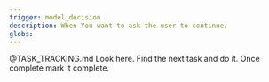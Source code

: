 ```yaml
---
trigger: model_decision
description: When You want to ask the user to continue.
globs: 
---
```


@TASK_TRACKING.md Look here. Find the next task and do it. Once complete mark it complete.
